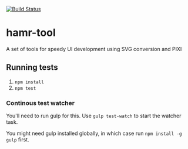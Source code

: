 
[![Build Status](https://travis-ci.com/TorD/hamr-tool.svg?token=xy1phpyRPaE4Tqp8FgYB&branch=master)](https://travis-ci.com/TorD/hamr-tool)

# hamr-tool
A set of tools for speedy UI development using SVG conversion and PIXI

## Running tests
1. `npm install`
2. `npm test`

### Continous test watcher
You'll need to run gulp for this. Use `gulp test-watch` to start the watcher task.

You might need gulp installed globally, in which case run `npm install -g gulp` first.